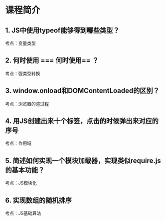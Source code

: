 # 课程简介
## 1. JS中使用typeof能够得到哪些类型？
考点：变量类型




## 2. 何时使用 === 何时使用== ？
考点：强类型转换

## 3. window.onload和DOMContentLoaded的区别？
考点：浏览器的渲过程

## 4. 用JS创建出来十个<a>标签，点击的时候弹出来对应的序号
考点：作用域

## 5. 简述如何实现一个模块加载器，实现类似require.js的基本功能？
考点：JS模块化

## 6. 实现数组的随机排序
考点：JS基础算法